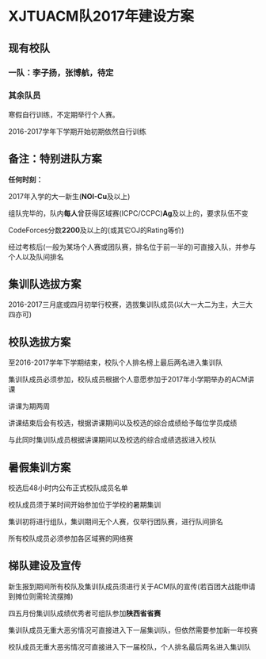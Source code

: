 # XJTUACM队2017年建设方案

## 现有校队

### 一队：李子扬，张博航，待定

### 其余队员

寒假自行训练，不定期举行个人赛。

2016-2017学年下学期开始初期依然自行训练

## 备注：特别进队方案

**任何时刻：**

2017年入学的大一新生(**NOI-Cu**及以上)

组队完毕的，队内**每人**曾获得区域赛(ICPC/CCPC)**Ag**及以上的，要求队伍不变

CodeForces分数**2200**及以上的(或其它OJ的Rating等价)

经过考核后(一般为某场个人赛或团队赛，排名位于前一半的)可直接入队，并参与个人以及队间排名

## 集训队选拔方案

2016-2017三月底或四月初举行校赛，选拔集训队成员(以大一大二为主，大三大四亦可)

## 校队选拔方案

至2016-2017学年下学期结束，校队个人排名榜上最后两名进入集训队

集训队成员必须参加，校队成员根据个人意愿参加于2017年小学期举办的ACM讲课

讲课为期两周

讲课结束后会有校选，根据讲课期间以及校选的综合成绩给予每位学员成绩

与此同时集训队成员根据讲课期间以及校选的综合成绩选拔进入校队

## 暑假集训方案

校选后48小时内公布正式校队成员名单

校队成员须于某时间开始参加位于学校的暑期集训

集训初将进行组队，集训期间无个人赛，仅举行团队赛，进行队间排名

所有校队成员必须参加各区域赛的网络赛

## 梯队建设及宣传

新生报到期间所有校队及集训队成员须进行关于ACM队的宣传(若百团大战能申请到摊位则需轮流摆摊)

四五月份集训队成绩优秀者可组队参加**陕西省省赛**

集训队成员无重大恶劣情况可直接进入下一届集训队，但依然需要参加新一年校赛

校队成员无重大恶劣情况可直接进入下一届校队，个人排名最后两名进入集训队